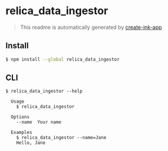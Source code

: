 # relica_data_ingestor

> This readme is automatically generated by [create-ink-app](https://github.com/vadimdemedes/create-ink-app)

## Install

```bash
$ npm install --global relica_data_ingestor
```

## CLI

```
$ relica_data_ingestor --help

  Usage
    $ relica_data_ingestor

  Options
    --name  Your name

  Examples
    $ relica_data_ingestor --name=Jane
    Hello, Jane
```

